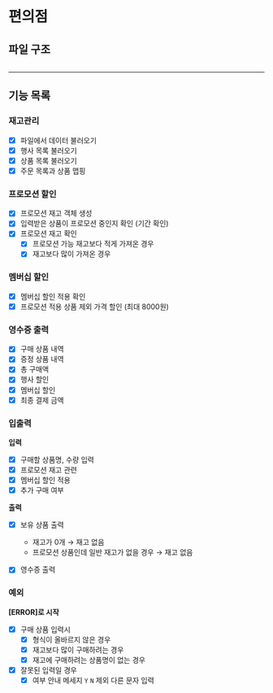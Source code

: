 # 편의점

## 파일 구조

```

```

---

## 기능 목록

### **재고관리**

- [x]  파일에서 데이터 불러오기
- [x]  행사 목록 불러오기
- [x]  상품 목록 불러오기
- [x]  주문 목록과 상품 맵핑

### **프로모션 할인**

- [x]  프로모션 재고 객체 생성
- [x]  입력받은 상품이 프로모션 중인지 확인 (기간 확인)
- [x]  프로모션 재고 확인
    - [x]  프로모션 가능 재고보다 적게 가져온 경우
    - [x]  재고보다 많이 가져온 경우

### **멤버십 할인**

- [x]  멤버십 할인 적용 확인
- [x]  프로모션 적용 상품 제외 가격 할인 (최대 8000원)

### **영수증 출력**

- [x]  구매 상품 내역
- [x]  증정 상품 내역
- [x]  총 구매액
- [x]  행사 할인
- [x]  멤버십 할인
- [x]  최종 결제 금액

### **입출력**

**입력**

- [x]  구매할 상품명, 수량 입력
- [x]  프로모션 재고 관련
- [x]  멤버십 할인 적용
- [x]  추가 구매 여부

**출력**

- [x]  보유 상품 출력

    - 재고가 0개 → 재고 없음
    - 프로모션 상품인데 일반 재고가 없을 경우 → 재고 없음

- [x]  영수증 출력

### **예외**

**[ERROR]로 시작**

- [x]  구매 상품 입력시
    - [x]  형식이 올바르지 않은 경우
    - [x]  재고보다 많이 구매하려는 경우 
    - [x]  재고에 구매하려는 상품명이 없는 경우
- [x]  잘못된 입력일 경우
    - [x]  여부 안내 메세지 `Y` `N` 제외 다른 문자 입력